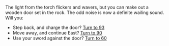 The light from the torch flickers and wavers, but
you can make out a wooden door set in the rock.
The odd noise is now a definite wailing sound.
Will you:

- Step back, and charge the door? [Turn to 93](93)
- Move away, and continue East? [Turn to 90](90)
- Use your sword against the door? [Turn to 60](60)
